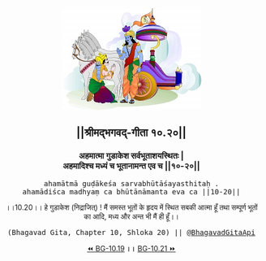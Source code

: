 <center><img src="../../asset/BG.png" alt="#API #bhagavadgitaapi #slok #nodejs #js #api #gitaapi #krishna #hinduism #vedic #ISKCON #shreemadbhagavadgita #technology"/>
<h2>||श्रीमद्‍भगवद्‍-गीता १०.२०||</h2>
<h3>अहमात्मा गुडाकेश सर्वभूताशयस्थितः |<br/>अहमादिश्च मध्यं च भूतानामन्त एव च ||१०-२०||</h3>
<pre>ahamātmā guḍākeśa sarvabhūtāśayasthitaḥ .<br/>ahamādiśca madhyaṃ ca bhūtānāmanta eva ca ||10-20||</pre>
<p>।।10.20।। हे गुडाकेश (निद्राजित्) ! मैं समस्त भूतों के हृदय में स्थित सबकी आत्मा हूँ तथा सम्पूर्ण भूतों का आदि, मध्य और अन्त भी मैं ही हूँ।।</p>
<pre>(Bhagavad Gita, Chapter 10, Shloka 20) || <a href="https://twitter.com/bhagavadgitaapi">@BhagavadGitaApi</a></pre><a href="../../10/19">⏪  BG-10.19</a><b>        ।।        </b><a href="../../10/21">BG-10.21  ⏩</a></center></center>
